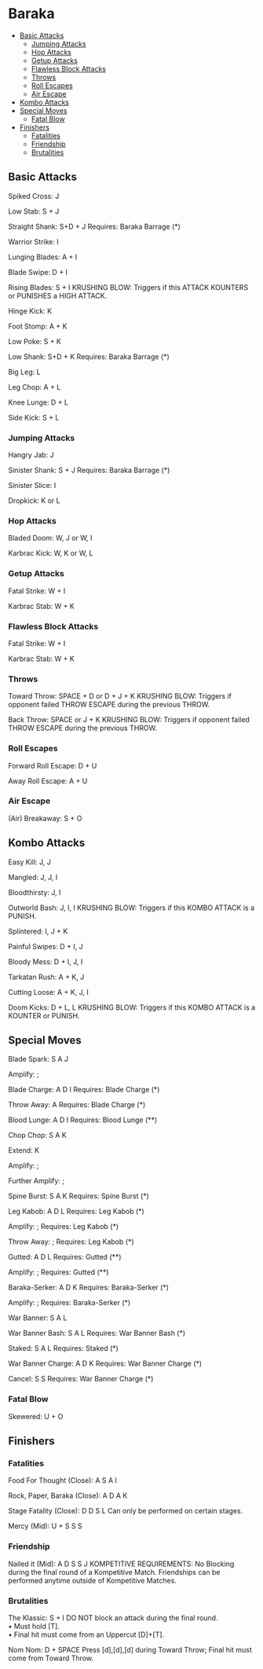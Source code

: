 # Baraka
* [Basic Attacks](#basic-attacks)
	* [Jumping Attacks](#jumping-attacks)
	* [Hop Attacks](#hop-attacks)
	* [Getup Attacks](#getup-attacks)
	* [Flawless Block Attacks](#flawless-block-attacks)
	* [Throws](#throws)
	* [Roll Escapes](#roll-escapes)
	* [Air Escape](#air-escape)
* [Kombo Attacks](#kombo-attacks)
* [Special Moves](#special-moves)
	* [Fatal Blow](#fatal-blow)
* [Finishers](#finishers)
	* [Fatalities](#fatalities)
	* [Friendship](#friendship)
	* [Brutalities](#brutalities)




## Basic Attacks
Spiked Cross: J

Low Stab: S + J

Straight Shank: S+D + J
Requires: Baraka Barrage (*)

Warrior Strike: I

Lunging Blades: A + I

Blade Swipe: D + I

Rising Blades: S + I
KRUSHING BLOW: Triggers if this ATTACK KOUNTERS or PUNISHES a HIGH ATTACK.

Hinge Kick: K

Foot Stomp: A + K

Low Poke: S + K

Low Shank: S+D + K
Requires: Baraka Barrage (*)

Big Leg: L

Leg Chop: A + L

Knee Lunge: D + L

Side Kick: S + L


### Jumping Attacks
Hangry Jab: J

Sinister Shank: S + J
Requires: Baraka Barrage (*)

Sinister Slice: I

Dropkick: K or L


### Hop Attacks
Bladed Doom: W, J or W, I

Karbrac Kick: W, K or W, L


### Getup Attacks
Fatal Strike: W + I

Karbrac Stab: W + K


### Flawless Block Attacks
Fatal Strike: W + I

Karbrac Stab: W + K


### Throws
Toward Throw: SPACE + D or  D + J + K
KRUSHING BLOW: Triggers if opponent failed THROW ESCAPE during the previous THROW.

Back Throw: SPACE or J + K
KRUSHING BLOW: Triggers if opponent failed THROW ESCAPE during the previous THROW.


### Roll Escapes
Forward Roll Escape: D + U

Away Roll Escape: A + U


### Air Escape
(Air) Breakaway: S + O



## Kombo Attacks
Easy Kill: J, J

Mangled: J, J, I

Bloodthirsty: J, I

Outworld Bash: J, I, I
KRUSHING BLOW: Triggers if this KOMBO ATTACK is a PUNISH.

Splintered: I, J + K

Painful Swipes: D + I, J

Bloody Mess: D + I, J, I

Tarkatan Rush: A + K, J

Cutting Loose: A + K, J, I

Doom Kicks: D + L, L
KRUSHING BLOW: Triggers if this KOMBO ATTACK is a KOUNTER or PUNISH.



## Special Moves
Blade Spark: S A J

Amplify: ;

Blade Charge: A D I
Requires: Blade Charge (*)

Throw Away: A
Requires: Blade Charge (*)

Blood Lunge: A D I
Requires: Blood Lunge (**)

Chop Chop: S A K

Extend: K

Amplify: ;

Further Amplify: ;

Spine Burst: S A K
Requires: Spine Burst (*)

Leg Kabob: A D L
Requires: Leg Kabob (*)

Amplify: ;
Requires: Leg Kabob (*)

Throw Away: ;
Requires: Leg Kabob (*)

Gutted: A D L
Requires: Gutted (**)

Amplify: ;
Requires: Gutted (**)

Baraka-Serker: A D K
Requires: Baraka-Serker (*)

Amplify: ;
Requires: Baraka-Serker (*)

War Banner: S A L

War Banner Bash: S A L
Requires: War Banner Bash (*)

Staked: S A L
Requires: Staked (*)

War Banner Charge: A D K
Requires: War Banner Charge (*)

Cancel: S S
Requires: War Banner Charge (*)


### Fatal Blow
Skewered: U + O



## Finishers

### Fatalities
Food For Thought (Close): A S A I

Rock, Paper, Baraka (Close): A D A K

Stage Fatality (Close): D D S L
Can only be performed on certain stages.

Mercy (Mid): U + S S S


### Friendship
Nailed it (Mid): A D S S J
KOMPETITIVE REQUIREMENTS: No Blocking during the final round of a Kompetitive Match. Friendships can be performed anytime outside of Kompetitive Matches.


### Brutalities
The Klassic: S + I
DO NOT block an attack during the final round.<br>&bull; Must hold [T].<br>&bull; Final hit must come from an Uppercut [D]+[T].

Nom Nom: D + SPACE
Press [d],[d],[d] during Toward Throw; Final hit must come from Toward Throw.

